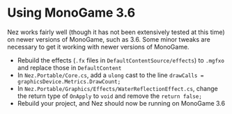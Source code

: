 
Using MonoGame 3.6
==========

Nez works fairly well (though it has not been extensively tested at this time) on newer versions of MonoGame, such as 3.6.
Some minor tweaks are necessary to get it working with newer versions of MonoGame.

- Rebuild the effects (`.fx` files in `DefaultContentSource/effects`) to `.mgfxo` and replace those in `DefaultContent`
- In `Nez.Portable/Core.cs`, add a `ulong` cast to the line `drawCalls = graphicsDevice.Metrics.DrawCount;`
- In `Nez.Portable/Graphics/Effects/WaterReflectionEffect.cs`, change the return type of `OnApply` to `void` and remove the `return false;`
- Rebuild your project, and Nez should now be running on MonoGame 3.6
